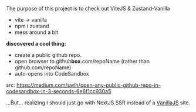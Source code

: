 
The purpose of this project is to check out ViteJS & Zustand-Vanilla

- vite -> vanilla
- npm i zustand
- mess around a bit

**discovered a cool thing:**

- create a public github repo.
- open browser to github**box**.com/repoName (rather than github.com/repoName)
- auto-opens into CodeSandbox

src: https://medium.com/swlh/open-any-public-github-repo-in-codesandbox-in-3-seconds-6e6f1cc930a5


...But... realizing I should just go with NextJS SSR instead of a [VanillaJS](http://vanilla-js.com/) site.